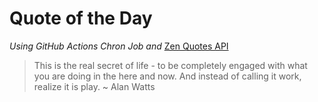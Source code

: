 # Quote of the Day 
*Using GitHub Actions Chron Job and* [Zen Quotes API]( https://zenquotes.io/ )
> This is the real secret of life - to be completely engaged with what you are doing in the here and now. And instead of calling it work, realize it is play. ~ Alan Watts
